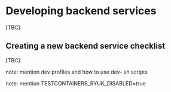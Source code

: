 # Developing backend services

[TBC]

## Creating a new backend service checklist

[TBC]

note: mention dev profiles and how to use dev-.sh scripts

note: mention TESTCONTAINERS_RYUK_DISABLED=true
